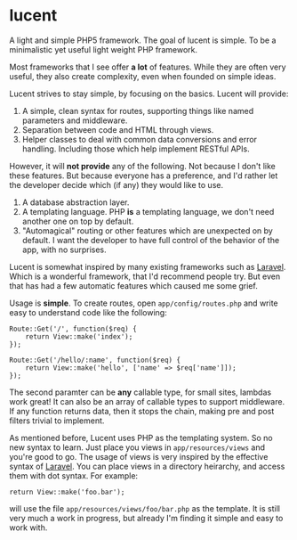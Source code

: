 # lucent

A light and simple PHP5 framework. The goal of lucent is simple. To be a 
minimalistic yet useful light weight PHP framework.

Most frameworks that I see offer **a lot** of features. While they are often
very useful, they also create complexity, even when founded on simple ideas.

Lucent strives to stay simple, by focusing on the basics. Lucent will provide:

1. A simple, clean syntax for routes, supporting things like named parameters 
   and middleware.
2. Separation between code and HTML through views.
3. Helper classes to deal with common data conversions and error handling. 
   Including those which help implement RESTful APIs.

However, it will **not provide** any of the following. Not because I don't like
these features. But because everyone has a preference, and I'd rather let the
developer decide which (if any) they would like to use.

1. A database abstraction layer.
2. A templating language. PHP **is** a templating language, we don't need 
   another one on top by default.
3. "Automagical" routing or other features which are unexpected on by default.
   I want the developer to have full control of the behavior of the app, with 
   no surprises.
   
Lucent is somewhat inspired by many existing frameworks such as 
[Laravel](http://laravel.com/). Which is a wonderful framework, that I'd 
recommend people try. But even that has had a few automatic features which
caused me some grief.

Usage is **simple**. To create routes, open `app/config/routes.php` and write
easy to understand code like the following:


	Route::Get('/', function($req) {
		return View::make('index');
	});

	Route::Get('/hello/:name', function($req) {
		return View::make('hello', ['name' => $req['name']]);
	});

The second paramter can be **any** callable type, for small sites, lambdas 
work great! It can also be an array of callable types to support middleware. If 
any function returns data, then it stops the chain, making pre and post filters
trivial to implement.

As mentioned before, Lucent uses PHP as the templating system. So no new syntax 
to learn. Just place you views in `app/resources/views` and you're good to go.
The usage of views is very inspired by the effective syntax of 
[Laravel](http://laravel.com/). You can place views in a directory heirarchy, 
and access them with dot syntax. For example:

    return View::make('foo.bar');
	
will use the file `app/resources/views/foo/bar.php` as the template. It is 
still very much a work in progress, but already I'm finding it simple and easy
to work with.

